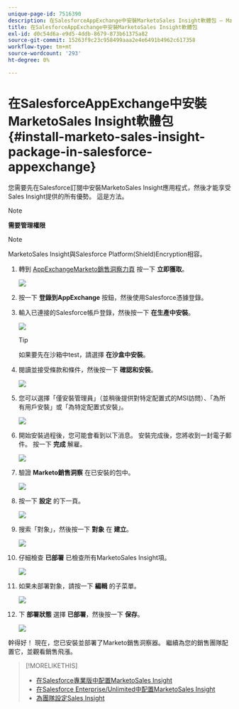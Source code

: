 ```yaml
---
unique-page-id: 7516390
description: 在SalesforceAppExchange中安裝MarketoSales Insight軟體包 — Marketo文檔 — 產品文檔
title: 在SalesforceAppExchange中安裝MarketoSales Insight軟體包
exl-id: d0c54d6a-e9d5-4ddb-8679-873b61375a82
source-git-commit: 15263f9c23c958499aaa2e4e6491b4962c617358
workflow-type: tm+mt
source-wordcount: '293'
ht-degree: 0%

---
```


# 在SalesforceAppExchange中安裝MarketoSales Insight軟體包 {#install-marketo-sales-insight-package-in-salesforce-appexchange}

您需要先在Salesforce訂閱中安裝MarketoSales Insight應用程式，然後才能享受Sales Insight提供的所有優勢。 這是方法。

>[!NOTE]
>
>**需要管理權限**

>[!NOTE]
>
>MarketoSales Insight與Salesforce Platform(Shield)Encryption相容。

1. 轉到 [AppExchangeMarketo銷售洞察力頁](https://appexchange.salesforce.com/listingDetail?listingId=a0N30000001SVZmEAO) 按一下 **立即獲取**。

   ![](assets/install-marketo-sales-insight-package-in-salesforce-appexchange-1.png)

1. 按一下 **登錄到AppExchange** 按鈕，然後使用Salesforce憑據登錄。

1. 輸入已連接的Salesforce帳戶登錄，然後按一下 **在生產中安裝**。

   ![](assets/install-marketo-sales-insight-package-in-salesforce-appexchange-2.png)

   >[!TIP]
   >
   >如果要先在沙箱中test，請選擇 **在沙盒中安裝**。

1. 閱讀並接受條款和條件，然後按一下 **確認和安裝**。

   ![](assets/install-marketo-sales-insight-package-in-salesforce-appexchange-3.png)

1. 您可以選擇「僅安裝管理員」（並稍後提供對特定配置式的MSI訪問）、「為所有用戶安裝」或「為特定配置式安裝」。

   ![](assets/install-marketo-sales-insight-package-in-salesforce-appexchange-4.png)

1. 開始安裝過程後，您可能會看到以下消息。 安裝完成後，您將收到一封電子郵件。 按一下 **完成** 解雇。

   ![](assets/install-marketo-sales-insight-package-in-salesforce-appexchange-5.png)

1. 驗證 **Marketo銷售洞察** 在已安裝的包中。

   ![](assets/install-marketo-sales-insight-package-in-salesforce-appexchange-6.png)

1. 按一下 **設定** 的下一頁。

   ![](assets/install-marketo-sales-insight-package-in-salesforce-appexchange-7.png)

1. 搜索「對象」，然後按一下 **對象** 在 **建立**。

   ![](assets/install-marketo-sales-insight-package-in-salesforce-appexchange-8.png)

1. 仔細檢查 **已部署** 已檢查所有MarketoSales Insight項。

   ![](assets/install-marketo-sales-insight-package-in-salesforce-appexchange-9.png)

1. 如果未部署對象，請按一下 **編輯** 的子菜單。

   ![](assets/install-marketo-sales-insight-package-in-salesforce-appexchange-10.png)

1. 下 **部署狀態** 選擇 **已部署**，然後按一下 **保存**。

   ![](assets/install-marketo-sales-insight-package-in-salesforce-appexchange-11.png)

幹得好！ 現在，您已安裝並部署了Marketo銷售洞察器。 繼續為您的銷售團隊配置它，並觀看銷售飛漲。

>[!MORELIKETHIS]
>
>* [在Salesforce專業版中配置MarketoSales Insight](/help/marketo/product-docs/marketo-sales-insight/msi-for-salesforce/configuration/configure-marketo-sales-insight-in-salesforce-professional-edition.md)
>* [在Salesforce Enterprise/Unlimited中配置MarketoSales Insight](/help/marketo/product-docs/marketo-sales-insight/msi-for-salesforce/configuration/configure-marketo-sales-insight-in-salesforce-enterprise-unlimited.md)
>* [為團隊設定Sales Insight](/help/marketo/product-docs/marketo-sales-insight/msi-for-salesforce/configuration/setting-up-sales-insight-for-your-team.md)

